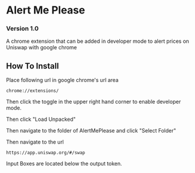 # Alert Me Please
### Version 1.0

A chrome extension that can be added in developer mode to alert prices on Uniswap with google chrome

## How To Install
Place following url in google chrome's url area

`chrome://extensions/`

Then click the toggle in the upper right hand corner to enable developer mode.

Then click "Load Unpacked"

Then navigate to the folder of AlertMePlease and click "Select Folder"

Then navigate to the url 

`https://app.uniswap.org/#/swap`

Input Boxes are located below the output token.




